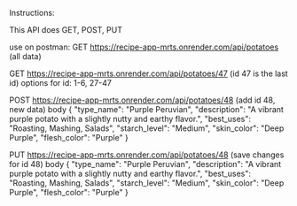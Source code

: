 Instructions:

This API does GET, POST, PUT

use on postman:
GET
https://recipe-app-mrts.onrender.com/api/potatoes
(all data)

GET
https://recipe-app-mrts.onrender.com/api/potatoes/47 (id 47 is the last id) options for id: 1-6, 27-47

POST
https://recipe-app-mrts.onrender.com/api/potatoes/48 (add id 48, new data)
body
{
    "type_name": "Purple Peruvian",
    "description": "A vibrant purple potato with a slightly nutty and earthy flavor.",
    "best_uses": "Roasting, Mashing, Salads",
    "starch_level": "Medium",
    "skin_color": "Deep Purple",
    "flesh_color": "Purple"
}

PUT https://recipe-app-mrts.onrender.com/api/potatoes/48 (save changes for id 48)
body
{
    "type_name": "Purple Peruvian",
    "description": "A vibrant purple potato with a slightly nutty and earthy flavor.",
    "best_uses": "Roasting, Mashing, Salads",
    "starch_level": "Medium",
    "skin_color": "Deep Purple",
    "flesh_color": "Purple"
}
